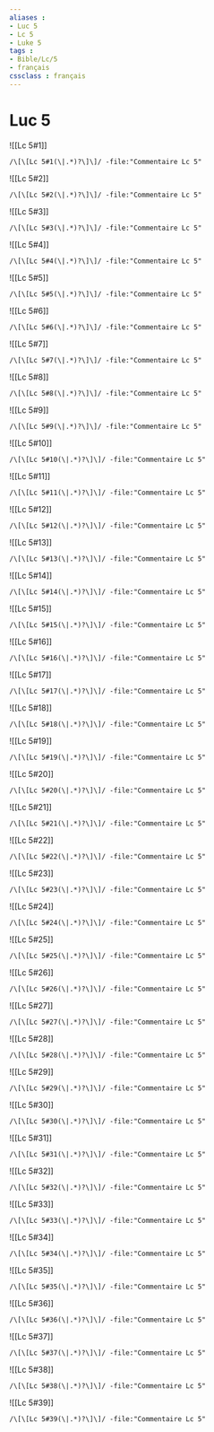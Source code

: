 ```yaml
---
aliases : 
- Luc 5
- Lc 5
- Luke 5
tags : 
- Bible/Lc/5
- français
cssclass : français
---
```


# Luc 5

![[Lc 5#1]]

```query
/\[\[Lc 5#1(\|.*)?\]\]/ -file:"Commentaire Lc 5"
```

![[Lc 5#2]]

```query
/\[\[Lc 5#2(\|.*)?\]\]/ -file:"Commentaire Lc 5"
```

![[Lc 5#3]]

```query
/\[\[Lc 5#3(\|.*)?\]\]/ -file:"Commentaire Lc 5"
```

![[Lc 5#4]]

```query
/\[\[Lc 5#4(\|.*)?\]\]/ -file:"Commentaire Lc 5"
```

![[Lc 5#5]]

```query
/\[\[Lc 5#5(\|.*)?\]\]/ -file:"Commentaire Lc 5"
```

![[Lc 5#6]]

```query
/\[\[Lc 5#6(\|.*)?\]\]/ -file:"Commentaire Lc 5"
```

![[Lc 5#7]]

```query
/\[\[Lc 5#7(\|.*)?\]\]/ -file:"Commentaire Lc 5"
```

![[Lc 5#8]]

```query
/\[\[Lc 5#8(\|.*)?\]\]/ -file:"Commentaire Lc 5"
```

![[Lc 5#9]]

```query
/\[\[Lc 5#9(\|.*)?\]\]/ -file:"Commentaire Lc 5"
```

![[Lc 5#10]]

```query
/\[\[Lc 5#10(\|.*)?\]\]/ -file:"Commentaire Lc 5"
```

![[Lc 5#11]]

```query
/\[\[Lc 5#11(\|.*)?\]\]/ -file:"Commentaire Lc 5"
```

![[Lc 5#12]]

```query
/\[\[Lc 5#12(\|.*)?\]\]/ -file:"Commentaire Lc 5"
```

![[Lc 5#13]]

```query
/\[\[Lc 5#13(\|.*)?\]\]/ -file:"Commentaire Lc 5"
```

![[Lc 5#14]]

```query
/\[\[Lc 5#14(\|.*)?\]\]/ -file:"Commentaire Lc 5"
```

![[Lc 5#15]]

```query
/\[\[Lc 5#15(\|.*)?\]\]/ -file:"Commentaire Lc 5"
```

![[Lc 5#16]]

```query
/\[\[Lc 5#16(\|.*)?\]\]/ -file:"Commentaire Lc 5"
```

![[Lc 5#17]]

```query
/\[\[Lc 5#17(\|.*)?\]\]/ -file:"Commentaire Lc 5"
```

![[Lc 5#18]]

```query
/\[\[Lc 5#18(\|.*)?\]\]/ -file:"Commentaire Lc 5"
```

![[Lc 5#19]]

```query
/\[\[Lc 5#19(\|.*)?\]\]/ -file:"Commentaire Lc 5"
```

![[Lc 5#20]]

```query
/\[\[Lc 5#20(\|.*)?\]\]/ -file:"Commentaire Lc 5"
```

![[Lc 5#21]]

```query
/\[\[Lc 5#21(\|.*)?\]\]/ -file:"Commentaire Lc 5"
```

![[Lc 5#22]]

```query
/\[\[Lc 5#22(\|.*)?\]\]/ -file:"Commentaire Lc 5"
```

![[Lc 5#23]]

```query
/\[\[Lc 5#23(\|.*)?\]\]/ -file:"Commentaire Lc 5"
```

![[Lc 5#24]]

```query
/\[\[Lc 5#24(\|.*)?\]\]/ -file:"Commentaire Lc 5"
```

![[Lc 5#25]]

```query
/\[\[Lc 5#25(\|.*)?\]\]/ -file:"Commentaire Lc 5"
```

![[Lc 5#26]]

```query
/\[\[Lc 5#26(\|.*)?\]\]/ -file:"Commentaire Lc 5"
```

![[Lc 5#27]]

```query
/\[\[Lc 5#27(\|.*)?\]\]/ -file:"Commentaire Lc 5"
```

![[Lc 5#28]]

```query
/\[\[Lc 5#28(\|.*)?\]\]/ -file:"Commentaire Lc 5"
```

![[Lc 5#29]]

```query
/\[\[Lc 5#29(\|.*)?\]\]/ -file:"Commentaire Lc 5"
```

![[Lc 5#30]]

```query
/\[\[Lc 5#30(\|.*)?\]\]/ -file:"Commentaire Lc 5"
```

![[Lc 5#31]]

```query
/\[\[Lc 5#31(\|.*)?\]\]/ -file:"Commentaire Lc 5"
```

![[Lc 5#32]]

```query
/\[\[Lc 5#32(\|.*)?\]\]/ -file:"Commentaire Lc 5"
```

![[Lc 5#33]]

```query
/\[\[Lc 5#33(\|.*)?\]\]/ -file:"Commentaire Lc 5"
```

![[Lc 5#34]]

```query
/\[\[Lc 5#34(\|.*)?\]\]/ -file:"Commentaire Lc 5"
```

![[Lc 5#35]]

```query
/\[\[Lc 5#35(\|.*)?\]\]/ -file:"Commentaire Lc 5"
```

![[Lc 5#36]]

```query
/\[\[Lc 5#36(\|.*)?\]\]/ -file:"Commentaire Lc 5"
```

![[Lc 5#37]]

```query
/\[\[Lc 5#37(\|.*)?\]\]/ -file:"Commentaire Lc 5"
```

![[Lc 5#38]]

```query
/\[\[Lc 5#38(\|.*)?\]\]/ -file:"Commentaire Lc 5"
```

![[Lc 5#39]]

```query
/\[\[Lc 5#39(\|.*)?\]\]/ -file:"Commentaire Lc 5"
```

